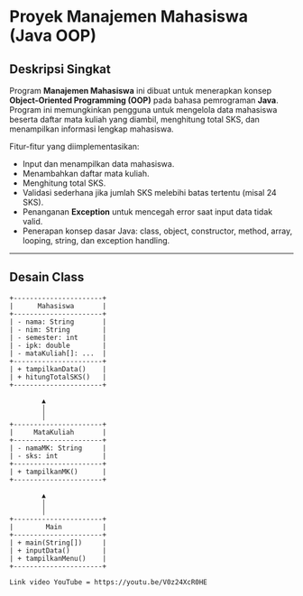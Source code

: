 # Proyek Manajemen Mahasiswa (Java OOP)

## Deskripsi Singkat
Program **Manajemen Mahasiswa** ini dibuat untuk menerapkan konsep **Object-Oriented Programming (OOP)** pada bahasa pemrograman **Java**.  
Program ini memungkinkan pengguna untuk mengelola data mahasiswa beserta daftar mata kuliah yang diambil, menghitung total SKS, dan menampilkan informasi lengkap mahasiswa.

Fitur-fitur yang diimplementasikan:
- Input dan menampilkan data mahasiswa.
- Menambahkan daftar mata kuliah.
- Menghitung total SKS.
- Validasi sederhana jika jumlah SKS melebihi batas tertentu (misal 24 SKS).
- Penanganan **Exception** untuk mencegah error saat input data tidak valid.
- Penerapan konsep dasar Java: class, object, constructor, method, array, looping, string, dan exception handling.

---

## Desain Class

```plaintext
+----------------------+
|      Mahasiswa       |
+----------------------+
| - nama: String       |
| - nim: String        |
| - semester: int      |
| - ipk: double        |
| - mataKuliah[]: ...  |
+----------------------+
| + tampilkanData()    |
| + hitungTotalSKS()   |
+----------------------+

        ▲
        │
        │
+----------------------+
|     MataKuliah       |
+----------------------+
| - namaMK: String     |
| - sks: int           |
+----------------------+
| + tampilkanMK()      |
+----------------------+

        ▲
        │
        │
+----------------------+
|        Main          |
+----------------------+
| + main(String[])     |
| + inputData()        |
| + tampilkanMenu()    |
+----------------------+

Link video YouTube = https://youtu.be/V0z24XcR0HE
